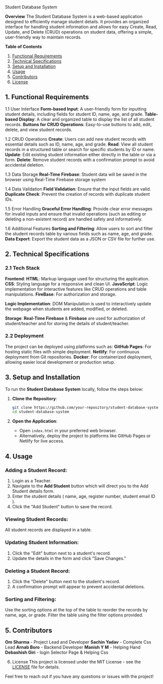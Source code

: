 Student Database System

**Overview**
The Student Database System is a web-based application designed to efficiently manage student details. It provides an organized interface for handling student information and allows for easy Create, Read, Update, and Delete (CRUD) operations on student data, offering a simple, user-friendly way to maintain records.

**Table of Contents**
1. [Functional Requirements](#functional-requirements)
2. [Technical Specifications](#technical-specifications)
3. [Setup and Installation](#setup-and-installation)
4. [Usage](#usage)
5. [Contributors](#contributors)
6. [License](#license)


## **1. Functional Requirements**

1.1 User Interface
 **Form-based Input**: A user-friendly form for inputting student details, including fields for student ID, name, age, and grade.
 **Table-based Display**: A clear and organized table to display the list of all student records.
 **Buttons for CRUD Operations**: Easy-to-use buttons to add, edit, delete, and view student records.

1.2 CRUD Operations
 **Create**: Users can add new student records with essential details such as ID, name, age, and grade.
 **Read**: View all student records in a structured table or search for specific students by ID or name.
 **Update**: Edit existing student information either directly in the table or via a form.
 **Delete**: Remove student records with a confirmation prompt to avoid accidental deletion.

1.3 Data Storage
 **Real-Time Firebase**: Student data will be saved in the browser using Real-Time Firebase storage system  

1.4 Data Validation
 **Field Validation**: Ensure that the input fields are valid.
 **Duplicate Check**: Prevent the creation of records with duplicate student IDs.

1.5 Error Handling
 **Graceful Error Handling**: Provide clear error messages for invalid inputs and ensure that invalid operations (such as editing or deleting a non-existent record) are handled safely and informatively.

1.6 Additional Features
 **Sorting and Filtering**: Allow users to sort and filter the student records table by various fields such as name, age, and grade.
 **Data Export**: Export the student data as a JSON or CSV file for further use.

## **2. Technical Specifications**

### 2.1 Tech Stack
 **Frontend**: 
   **HTML**: Markup language used for structuring the application.
   **CSS**: Styling language for a responsive and clean UI.
   **JavaScript**: Logic implementation for interactive features like CRUD operations and table manipulations.
   **FireBase**: For authorization and storage.
  
 **Logic Implementation**: DOM Manipulation is used to interactively update the webpage when students are added, modified, or deleted.
  
 **Storage**: 
   **Real-Time Firebase** & **Firebase** are used for authorization of student/teacher and for storing the details of student/teacher. 

### 2.2 Deployment
 The project can be deployed using platforms such as:
   **GitHub Pages**: For hosting static files with simple deployment.
   **Netlify**: For continuous deployment from Git repositories.
   **Docker**: For containerized deployment, allowing easier local development or production setup.


## 3. Setup and Installation

To run the **Student Database System** locally, follow the steps below:

1. **Clone the Repository**:
   ```bash
   git clone https://github.com/your-repository/student-database-system.git
   cd student-database-system
   ```

2. **Open the Application**:
   - Open `index.html` in your preferred web browser.
   - Alternatively, deploy the project to platforms like GitHub Pages or Netlify for live access.


## 4. Usage

### Adding a Student Record:
1. Login as a Teacher.
2. Navigate to the **Add Student** button which will direct you to the Add Student details form.
3. Enter the student details ( name, age, register number, student email ID ).
4. Click the "Add Student" button to save the record.

### Viewing Student Records:
 All student records are displayed in a table.

### Updating Student Information:
1. Click the "Edit" button next to a student's record.
2. Update the details in the form and click "Save Changes."

### Deleting a Student Record:
1. Click the "Delete" button next to the student's record.
2. A confirmation prompt will appear to prevent accidental deletions.

### Sorting and Filtering:
 Use the sorting options at the top of the table to reorder the records by name, age, or grade.
 Filter the table using the filter options provided.


## 5. Contributors
 **Om Sharma** - Project Lead and Developer
 **Sachin Yadav** - Complete Css Lead
 **Arnab Boro** - Backend Developer
 **Manish Y M** - Helping Hand
 **Debashish Giri** - login Selector Page & Helping Css


6. License
This project is licensed under the MIT License - see the [LICENSE](LICENSE) file for details.

Feel free to reach out if you have any questions or issues with the project!
